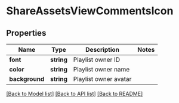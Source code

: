 # ShareAssetsViewCommentsIcon

## Properties
Name | Type | Description | Notes
------------ | ------------- | ------------- | -------------
**font** | **string** | Playlist owner  ID | 
**color** | **string** | Playlist owner name | 
**background** | **string** | Playlist owner avatar | 

[[Back to Model list]](../README.md#documentation-for-models) [[Back to API list]](../README.md#documentation-for-api-endpoints) [[Back to README]](../README.md)



